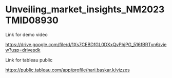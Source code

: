 # Unveiling_market_insights_NM2023TMID08930

Link for demo video

https://drive.google.com/file/d/1Xs7CEBDfGL0DXxQvPhjPG_516fBRTyn6/view?usp=drivesdk

Link for tableau public

https://public.tableau.com/app/profile/hari.baskar.k/vizzes
